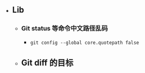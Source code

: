 - ## Lib
	- ### Git status 等命令中文路径乱码
		- ```
		  git config --global core.quotepath false
		  ```
	- Git diff 的目标
		-